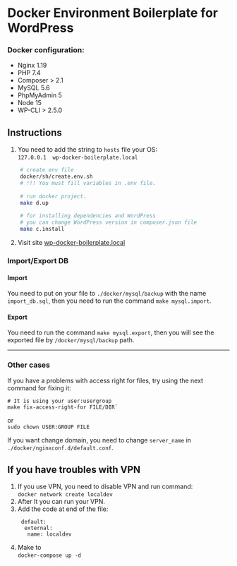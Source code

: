 # Docker Environment Boilerplate for WordPress

### Docker configuration:
- Nginx 1.19
- PHP 7.4
- Composer > 2.1  
- MySQL 5.6
- PhpMyAdmin 5
- Node 15
- WP-CLI > 2.5.0

## Instructions
1. You need to add the string to `hosts` file your OS:  
`127.0.0.1 	wp-docker-boilerplate.local`
```bash
    # create env file
    docker/sh/create.env.sh
    # !!! You must fill variables in .env file.
    
    # run docker project.
    make d.up
    
    # for installing dependencies and WordPress
    # you can change WordPress version in composer.json file
    make c.install  
```
2. Visit site [wp-docker-boilerplate.local](http://wp-docker-boilerplate.local)   

### Import/Export DB

#### Import  
You need to put on your file to `./docker/mysql/backup` with the name `import_db.sql`, then you need to run the command `make mysql.import`.

#### Export
You need to run the command `make mysql.export`, then you will see the exported file by `/docker/mysql/backup` path.

---
### Other cases
If you have a problems with access right for files, try using the next command for fixing it:

```
# It is using your user:usergroup
make fix-access-right-for FILE/DIR`
``` 
or  
`sudo chown USER:GROUP FILE`

If you want change domain, you need to change `server_name` in `./docker/nginxconf.d/default.conf`.


##  If you have troubles with VPN
1. If you use VPN, you need to disable VPN and run command:  
`docker network create localdev`
2. After It you can run your VPN.
3. Add the code at end of the file:
   ```networks:
    default:
     external:
      name: localdev
3. Make to  
 `docker-compose up -d`
 
 


